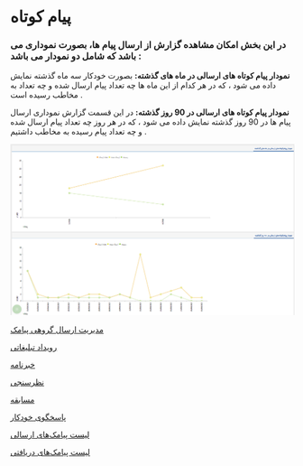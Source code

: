 # پیام کوتاه

### در این بخش امکان مشاهده گزارش از ارسال پیام ها، بصورت نموداری می باشد که شامل دو نمودار می باشد :


**نمودار پیام کوتاه های ارسالی در ماه های گذشته:**  بصورت خودکار سه ماه گذشته نمایش داده می شود ، که در هر کدام از این ماه ها چه تعداد پیام ارسال شده و چه تعداد به مخاطب رسیده است .

 

**نمودار پیام کوتاه های ارسالی در 90 روز گذشته:**  در این قسمت گزارش نموداری ارسال پیام ها در 90 روز گذشته نمایش داده می شود ، که در هر روز چه تعداد پیام ارسال شده و چه تعداد پیام رسیده به مخاطب داشتیم . 

![](advertising-sms.png)

[مدیریت ارسال گروهی پیامک](https://github.com/1stco/PayamGostarDocs/blob/master/help2.5.4/Marketing/sms/send-group/send-group.md)

[رویداد تبلیغاتی](https://github.com/1stco/PayamGostarDocs/blob/master/help2.5.4/Marketing/sms/Advertising-event/advertising-event.md)

[خبرنامه](https://github.com/1stco/PayamGostarDocs/blob/master/help2.5.4/Marketing/sms/Newsletters/newsletters.md)

 [نظرسنجی](https://github.com/1stco/PayamGostarDocs/blob/master/help2.5.4/Marketing/sms/survey/survery.md)
 
[مسابقه](https://github.com/1stco/PayamGostarDocs/blob/master/help2.5.4/Marketing/sms/Competition/compertition.md)

[پاسخگوی خودکار](https://github.com/1stco/PayamGostarDocs/blob/master/help2.5.4/Marketing/sms/Autoresponder/autoresponder.md)

[لیست پیامک‌های ارسالی](https://github.com/1stco/PayamGostarDocs/blob/master/help2.5.4/Marketing/sms/Send-ist/send-list-new.md)

[لیست پیامک‌های دریافتی](https://github.com/1stco/PayamGostarDocs/blob/master/help2.5.4/Marketing/sms/resive-list/resive-list.md)


